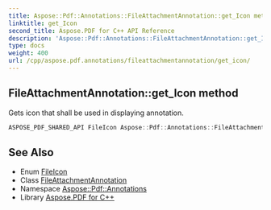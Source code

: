 ```yaml
---
title: Aspose::Pdf::Annotations::FileAttachmentAnnotation::get_Icon method
linktitle: get_Icon
second_title: Aspose.PDF for C++ API Reference
description: 'Aspose::Pdf::Annotations::FileAttachmentAnnotation::get_Icon method. Gets icon that shall be used in displaying annotation in C++.'
type: docs
weight: 400
url: /cpp/aspose.pdf.annotations/fileattachmentannotation/get_icon/
---
```

## FileAttachmentAnnotation::get_Icon method


Gets icon that shall be used in displaying annotation.

```cpp
ASPOSE_PDF_SHARED_API FileIcon Aspose::Pdf::Annotations::FileAttachmentAnnotation::get_Icon()
```

## See Also

* Enum [FileIcon](../../fileicon/)
* Class [FileAttachmentAnnotation](../)
* Namespace [Aspose::Pdf::Annotations](../../)
* Library [Aspose.PDF for C++](../../../)
